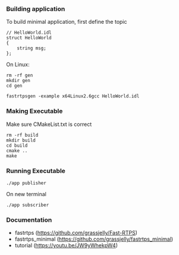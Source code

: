 ### Building application
To build minimal application, first define the topic
```
// HelloWorld.idl
struct HelloWorld
{
    string msg;
};
```

On Linux:
```
rm -rf gen
mkdir gen
cd gen

fastrtpsgen -example x64Linux2.6gcc HelloWorld.idl
```

### Making Executable
Make sure CMakeList.txt is correct 
```
rm -rf build
mkdir build
cd build
cmake ..
make
```

### Running Executable
```
./app publisher
```
On new terminal
```
./app subscriber
```

### Documentation
* fastrtps (https://github.com/grassjelly/Fast-RTPS)
* fastrtps_minimal (https://github.com/grassjelly/fastrtps_minimal)
* tutorial (https://youtu.be/JW9yWhekpW4)
